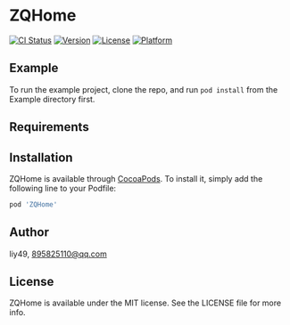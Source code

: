 # ZQHome

[![CI Status](https://img.shields.io/travis/liy49/ZQHome.svg?style=flat)](https://travis-ci.org/liy49/ZQHome)
[![Version](https://img.shields.io/cocoapods/v/ZQHome.svg?style=flat)](https://cocoapods.org/pods/ZQHome)
[![License](https://img.shields.io/cocoapods/l/ZQHome.svg?style=flat)](https://cocoapods.org/pods/ZQHome)
[![Platform](https://img.shields.io/cocoapods/p/ZQHome.svg?style=flat)](https://cocoapods.org/pods/ZQHome)

## Example

To run the example project, clone the repo, and run `pod install` from the Example directory first.

## Requirements

## Installation

ZQHome is available through [CocoaPods](https://cocoapods.org). To install
it, simply add the following line to your Podfile:

```ruby
pod 'ZQHome'
```

## Author

liy49, 895825110@qq.com

## License

ZQHome is available under the MIT license. See the LICENSE file for more info.
